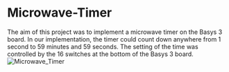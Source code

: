 # Microwave-Timer

The aim of this project was to implement a microwave timer on the Basys 3 board. 
In our implementation, the timer could count down anywhere from 1 second to 59 minutes and 59 seconds. 
The setting of the time was controlled by the 16 switches at the bottom of the Basys 3 board. <br>
![Microwave_Timer](Microwave%20Timer.gif)
